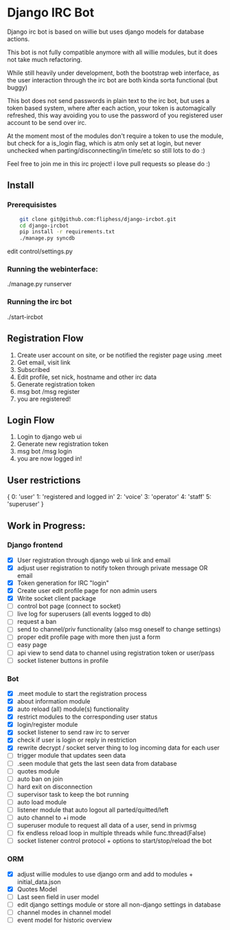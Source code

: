 # Django IRC Bot

Django irc bot is based on willie but uses django models for database actions. 

This bot is not fully compatible anymore with all willie modules, but it does not take much refactoring. 

While still heavily under development, both the bootstrap web interface, as the user interaction through the irc bot 
are both kinda sorta functional (but buggy) 

This bot does not send passwords in plain text to the irc bot, but uses a token based system, where after each action, 
your token is automagically refreshed, this way avoiding you to use the password of you registered user account to be send over irc. 

At the moment most of the modules don't require a token to use the module, but check for a is_login flag, which is atm only 
set at login, but never unchecked when parting/disconnecting/in time/etc so still lots to do :) 

Feel free to join me in this irc project! i love pull requests so please do :)


## Install 

### Prerequisistes
```bash 
    git clone git@github.com:fliphess/django-ircbot.git
    cd django-ircbot 
    pip install -r requirements.txt
    ./manage.py syncdb  
```

edit control/settings.py

### Running the webinterface: 
   ./manage.py runserver 
   
### Running the irc bot 
  ./start-ircbot 


## Registration Flow
1. Create user account on site, or be notified the register page using .meet <name>
2. Get email, visit link
3. Subscribed
4. Edit profile, set nick, hostname and other irc data 
5. Generate registration token 
6. msg bot /msg <botnick> register <token>
7. you are registered!

## Login Flow
1. Login to django web ui
2. Generate new registration token
3. msg bot /msg <botnick> login <token>
4. you are now logged in!


## User restrictions
{
    0: 'user'
    1: 'registered and logged in'
    2: 'voice'
    3: 'operator'
    4: 'staff'
    5: 'superuser'
}

## Work in Progress:
 
### Django frontend

- [X] User registration through django web ui link and email
- [X] adjust user registration to notify token through private message OR email
- [X] Token generation for IRC "login"
- [X] Create user edit profile page for non admin users
- [X] Write socket client package
- [ ] control bot page (connect to socket)
- [ ] live log for superusers (all events logged to db)
- [ ] request a ban
- [ ] send to channel/priv functionality (also msg oneself to change settings)
- [ ] proper edit profile page with more then just a form
- [ ] easy page 
- [ ] api view to send data to channel using registration token or user/pass
- [ ] socket listener buttons in profile

### Bot
- [X] .meet <user> module to start the registration process
- [X] about information module
- [X] auto reload (all) module(s) functionality
- [X] restrict modules to the corresponding user status
- [X] login/register module
- [X] socket listener to send raw irc to server
- [X] check if user is login or reply in restriction 
- [X] rewrite decrypt / socket server thing to log incoming data for each user
- [ ] trigger module that updates seen data
- [ ] .seen <user> module that gets the last seen data from database
- [ ] quotes module 
- [ ] auto ban on join
- [ ] hard exit on disconnection
- [ ] supervisor task to keep the bot running
- [ ] auto load module 
- [ ] listener module that auto logout all parted/quitted/left
- [ ] auto channel to +i mode
- [ ] superuser module to request all data of a user, send in privmsg
- [ ] fix endless reload loop in multiple threads while func.thread(False)
- [ ] socket listener control protocol + options to start/stop/reload the bot

### ORM
- [X] adjust willie modules to use django orm and add to modules + initial_data.json
- [X] Quotes Model
- [ ] Last seen field in user model
- [ ] edit django settings module or store all non-django settings in database
- [ ] channel modes in channel model
- [ ] event model for historic overview 
